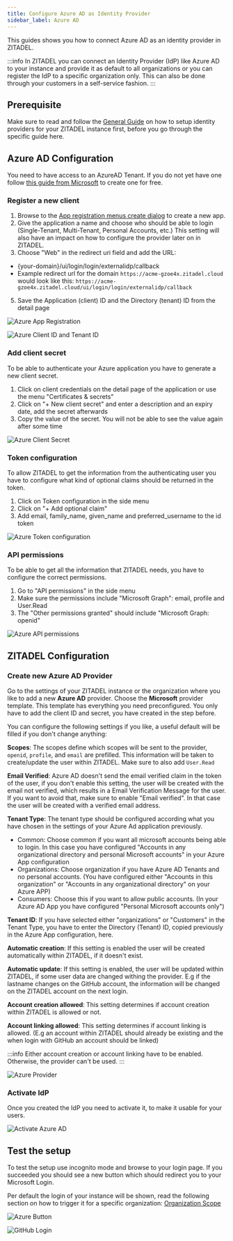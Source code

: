 ```yaml
---
title: Configure Azure AD as Identity Provider
sidebar_label: Azure AD
---
```


This guides shows you how to connect Azure AD as an identity provider in ZITADEL.

:::info
In ZITADEL you can connect an Identity Provider (IdP) like Azure AD to your instance and provide it as default to all organizations or you can register the IdP to a specific organization only. This can also be done through your customers in a self-service fashion.
:::

## Prerequisite

Make sure to read and follow the [General Guide](./general) on how to setup identity providers for your ZITADEL instance first, before you go through the specific guide here.

## Azure AD Configuration

You need to have access to an AzureAD Tenant. If you do not yet have one follow [this guide from Microsoft](https://docs.microsoft.com/en-us/azure/active-directory/develop/quickstart-create-new-tenant) to create one for free.

### Register a new client

1. Browse to the [App registration menus create dialog](https://portal.azure.com/#view/Microsoft_AAD_RegisteredApps/CreateApplicationBlade/quickStartType~/null/isMSAApp~/false) to create a new app.
2. Give the application a name and choose who should be able to login (Single-Tenant, Multi-Tenant, Personal Accounts, etc.) This setting will also have an impact on how to configure the provider later on in ZITADEL.
3. Choose "Web" in the redirect uri field and add the URL:
 - {your-domain}/ui/login/login/externalidp/callback
 - Example redirect url for the domain `https://acme-gzoe4x.zitadel.cloud` would look like this: `https://acme-gzoe4x.zitadel.cloud/ui/login/login/externalidp/callback`
5. Save the Application (client) ID and the Directory (tenant) ID from the detail page

![Azure App Registration](/img/guides/azure_app_registration.png)

![Azure Client ID and Tenant ID](/img/guides/azure_client_tenant_id.png)

### Add client secret

To be able to authenticate your Azure application you have to generate a new client secret.

1. Click on client credentials on the detail page of the application or use the menu "Certificates & secrets"
2. Click on "+ New client secret" and enter a description and an expiry date, add the secret afterwards
3. Copy the value of the secret. You will not be able to see the value again after some time 

![Azure Client Secret](/img/guides/azure_client_secret.png)

### Token configuration

To allow ZITADEL to get the information from the authenticating user you have to configure what kind of optional claims should be returned in the token.

1. Click on Token configuration in the side menu
2. Click on "+ Add optional claim"
3. Add email, family_name, given_name and preferred_username to the id token

![Azure Token configuration](/img/guides/azure_token_configuration.png)

### API permissions

To be able to get all the information that ZITADEL needs, you have to configure the correct permissions.

1. Go to "API permissions" in the side menu
2. Make sure the permissions include "Microsoft Graph": email, profile and User.Read
3. The "Other permissions granted" should include "Microsoft Graph: openid"

![Azure API permissions](/img/guides/azure_api_permissions.png)

## ZITADEL Configuration

### Create new Azure AD Provider

Go to the settings of your ZITADEL instance or the organization where you like to add a new **Azure AD** provider.
Choose the **Microsoft** provider template.
This template has everything you need preconfigured.
You only have to add the client ID and secret, you have created in the step before.

You can configure the following settings if you like, a useful default will be filled if you don't change anything:

**Scopes**: The scopes define which scopes will be sent to the provider, `openid`, `profile`, and `email` are prefilled.
This information will be taken to create/update the user within ZITADEL. Make sure to also add `User.Read`

**Email Verified**: Azure AD doesn't send the email verified claim in the token of the user, if you don't enable this setting, the user will be created with the email not verified, which results in a Email Verification Message for the user. If you want to avoid that, make sure to enable "Email verified". In that case the user will be created with a verified email address.

**Tenant Type**: The tenant type should be configured according what you have chosen in the settings of your Azure Ad application previously.
- Common: Choose common if you want all microsoft accounts being able to login. In this case you have configured "Accounts in any organizational directory and personal Microsoft accounts" in your Azure App configuration
- Organizations: Choose organization if you have Azure AD Tenants and no personal accounts. (You have configured either "Accounts in this organization" or "Accounts in any organizational directory" on your Azure APP)
- Consumers: Choose this if you want to allow public accounts. (In your Azure AD App you have configured "Personal Microsoft accounts only")

**Tenant ID**: If you have selected either "organizations" or "Customers" in the Tenant Type, you have to enter the Directory (Tenant) ID, copied previously in the Azure App configuration, here.

**Automatic creation**: If this setting is enabled the user will be created automatically within ZITADEL, if it doesn't exist.

**Automatic update**: If this setting is enabled, the user will be updated within ZITADEL, if some user data are changed withing the provider. E.g if the lastname changes on the GitHub account, the information will be changed on the ZITADEL account on the next login. 

**Account creation allowed**: This setting determines if account creation within ZITADEL is allowed or not.

**Account linking allowed**: This setting determines if account linking is allowed. (E.g an account within ZITADEL should already be existing and the when login with GitHub an account should be linked)

:::info
Either account creation or account linking have to be enabled. Otherwise, the provider can't be used.
:::

![Azure Provider](/img/guides/zitadel_azure_provider.png)

### Activate IdP

Once you created the IdP you need to activate it, to make it usable for your users.

![Activate Azure AD](/img/guides/zitadel_activate_azure.png)

## Test the setup

To test the setup use incognito mode and browse to your login page.
If you succeeded you should see a new button which should redirect you to your Microsoft Login.

Per default the login of your instance will be shown, read the following section on how to trigger it for a specific organization: [Organization Scope](./general#trigger-configuration-on-the-login-for-a-specific-organization)

![Azure Button](/img/guides/zitadel_login_azure.png)

![GitHub Login](/img/guides/microsoft_login.png)
